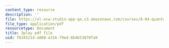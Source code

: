 ```yaml
---
content_type: resource
description: ''
file: https://ol-ocw-studio-app-qa.s3.amazonaws.com/courses/8-04-quantum-physics-i-spring-2016/f8345214a860a31679ed6b4b538f0fa9_0ABYYJSvkVk.pdf
file_type: application/pdf
resourcetype: Document
title: 3play pdf file
uid: f8345214-a860-a316-79ed-6b4b538f0fa9
---
```

